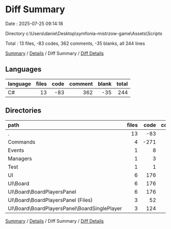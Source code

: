 # Diff Summary

Date : 2025-07-25 09:14:18

Directory c:\\Users\\danie\\Desktop\\symfonia-mistrzow-game\\Assets\\Scripts

Total : 13 files,  -83 codes, 362 comments, -35 blanks, all 244 lines

[Summary](results.md) / [Details](details.md) / Diff Summary / [Diff Details](diff-details.md)

## Languages
| language | files | code | comment | blank | total |
| :--- | ---: | ---: | ---: | ---: | ---: |
| C# | 13 | -83 | 362 | -35 | 244 |

## Directories
| path | files | code | comment | blank | total |
| :--- | ---: | ---: | ---: | ---: | ---: |
| . | 13 | -83 | 362 | -35 | 244 |
| Commands | 4 | -271 | 361 | -76 | 14 |
| Events | 1 | 8 | 1 | 3 | 12 |
| Managers | 1 | 3 | 0 | 0 | 3 |
| Test | 1 | 1 | 0 | 0 | 1 |
| UI | 6 | 176 | 0 | 38 | 214 |
| UI\\Board | 6 | 176 | 0 | 38 | 214 |
| UI\\Board\\BoardPlayersPanel | 6 | 176 | 0 | 38 | 214 |
| UI\\Board\\BoardPlayersPanel (Files) | 3 | 52 | 0 | 15 | 67 |
| UI\\Board\\BoardPlayersPanel\\BoardSinglePlayer | 3 | 124 | 0 | 23 | 147 |

[Summary](results.md) / [Details](details.md) / Diff Summary / [Diff Details](diff-details.md)